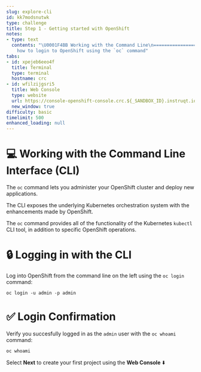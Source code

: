 ```yaml
---
slug: explore-cli
id: kk7modsnutwk
type: challenge
title: Step 1 - Getting started with OpenShift
notes:
- type: text
  contents: "\U0001F4BB Working with the Command Line\n=============================\n\nLearn
    how to login to OpenShift using the `oc` command"
tabs:
- id: xpejeb6eeo4f
  title: Terminal
  type: terminal
  hostname: crc
- id: wfilzijgsri5
  title: Web Console
  type: website
  url: https://console-openshift-console.crc.${_SANDBOX_ID}.instruqt.io
  new_window: true
difficulty: basic
timelimit: 500
enhanced_loading: null
---
```


💻 Working with the Command Line Interface (CLI)
===============================================

The `oc` command lets you administer your OpenShift cluster and deploy new applications.

The CLI exposes the underlying Kubernetes orchestration system with the enhancements made by OpenShift.

The `oc` command provides all of the functionality of the Kubernetes `kubectl` CLI tool, in addition to specific OpenShift operations.


🔒 Logging in with the CLI
=======================

Log into OpenShift from the command line on the left using the `oc login` command:

```
oc login -u admin -p admin
```

✅ Login Confirmation
==================

Verify you succesfully logged in as the `admin` user with the `oc whoami` command:

```
oc whoami
```

Select **Next** to create your first project using the **Web Console** ⬇️
